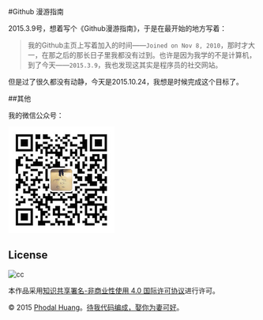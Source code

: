 #Github 漫游指南

2015.3.9号，想着写个《Github漫游指南》，于是在最开始的地方写着：

> 我的Github主页上写着加入的时间——``Joined on Nov 8, 2010``，那时才大一，在那之后的那长日子里我都没有过到。也许是因为我学的不是计算机，到了今天——``2015.3.9``，我也发现这其实是程序员的社交网站。

但是过了很久都没有动静，今天是2015.10.24，我想是时候完成这个目标了。

##其他

我的微信公众号：

![qrcode](./img/qrcode.jpg)

## License

![cc](https://i.creativecommons.org/l/by-nc/4.0/88x31.png)

本作品采用[知识共享署名-非商业性使用 4.0 国际许可协议](http://creativecommons.org/licenses/by-nc/4.0/)进行许可。

© 2015 [Phodal Huang](http://www.phodal.com)。[待我代码编成，娶你为妻可好](http://www.xuntayizhan.com/person/ji-ke-ai-qing-zhi-er-shi-dai-wo-dai-ma-bian-cheng-qu-ni-wei-qi-ke-hao-wan/)。

